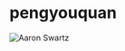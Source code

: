 # pengyouquan
![Aaron Swartz](https://github.com/xinruzhou/pengyouquan/blob/master/screenshot/device-2017-12-16-153605.png)
